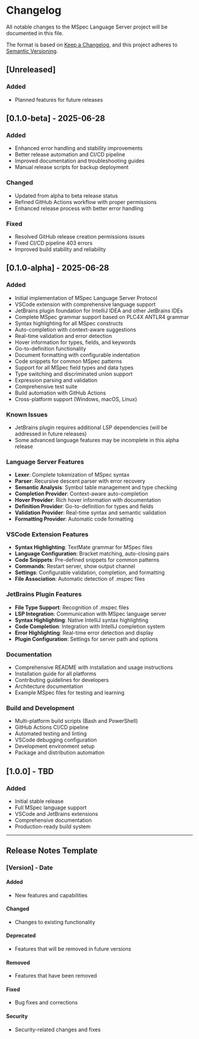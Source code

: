 # Changelog

All notable changes to the MSpec Language Server project will be documented in
this file.

The format is based on [Keep a Changelog](https://keepachangelog.com/en/1.0.0/),
and this project adheres to
[Semantic Versioning](https://semver.org/spec/v2.0.0.html).

## [Unreleased]

### Added

- Planned features for future releases

## [0.1.0-beta] - 2025-06-28

### Added

- Enhanced error handling and stability improvements
- Better release automation and CI/CD pipeline
- Improved documentation and troubleshooting guides
- Manual release scripts for backup deployment

### Changed

- Updated from alpha to beta release status
- Refined GitHub Actions workflow with proper permissions
- Enhanced release process with better error handling

### Fixed

- Resolved GitHub release creation permissions issues
- Fixed CI/CD pipeline 403 errors
- Improved build stability and reliability

## [0.1.0-alpha] - 2025-06-28

### Added

- Initial implementation of MSpec Language Server Protocol
- VSCode extension with comprehensive language support
- JetBrains plugin foundation for IntelliJ IDEA and other JetBrains IDEs
- Complete MSpec grammar support based on PLC4X ANTLR4 grammar
- Syntax highlighting for all MSpec constructs
- Auto-completion with context-aware suggestions
- Real-time validation and error detection
- Hover information for types, fields, and keywords
- Go-to-definition functionality
- Document formatting with configurable indentation
- Code snippets for common MSpec patterns
- Support for all MSpec field types and data types
- Type switching and discriminated union support
- Expression parsing and validation
- Comprehensive test suite
- Build automation with GitHub Actions
- Cross-platform support (Windows, macOS, Linux)

### Known Issues

- JetBrains plugin requires additional LSP dependencies (will be addressed in
  future releases)
- Some advanced language features may be incomplete in this alpha release

### Language Server Features

- **Lexer**: Complete tokenization of MSpec syntax
- **Parser**: Recursive descent parser with error recovery
- **Semantic Analysis**: Symbol table management and type checking
- **Completion Provider**: Context-aware auto-completion
- **Hover Provider**: Rich hover information with documentation
- **Definition Provider**: Go-to-definition for types and fields
- **Validation Provider**: Real-time syntax and semantic validation
- **Formatting Provider**: Automatic code formatting

### VSCode Extension Features

- **Syntax Highlighting**: TextMate grammar for MSpec files
- **Language Configuration**: Bracket matching, auto-closing pairs
- **Code Snippets**: Pre-defined snippets for common patterns
- **Commands**: Restart server, show output channel
- **Settings**: Configurable validation, completion, and formatting
- **File Association**: Automatic detection of .mspec files

### JetBrains Plugin Features

- **File Type Support**: Recognition of .mspec files
- **LSP Integration**: Communication with MSpec language server
- **Syntax Highlighting**: Native IntelliJ syntax highlighting
- **Code Completion**: Integration with IntelliJ completion system
- **Error Highlighting**: Real-time error detection and display
- **Plugin Configuration**: Settings for server path and options

### Documentation

- Comprehensive README with installation and usage instructions
- Installation guide for all platforms
- Contributing guidelines for developers
- Architecture documentation
- Example MSpec files for testing and learning

### Build and Development

- Multi-platform build scripts (Bash and PowerShell)
- GitHub Actions CI/CD pipeline
- Automated testing and linting
- VSCode debugging configuration
- Development environment setup
- Package and distribution automation

## [1.0.0] - TBD

### Added

- Initial stable release
- Full MSpec language support
- VSCode and JetBrains extensions
- Comprehensive documentation
- Production-ready build system

---

## Release Notes Template

### [Version] - Date

#### Added

- New features and capabilities

#### Changed

- Changes to existing functionality

#### Deprecated

- Features that will be removed in future versions

#### Removed

- Features that have been removed

#### Fixed

- Bug fixes and corrections

#### Security

- Security-related changes and fixes
